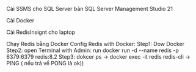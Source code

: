 ﻿Cài SSMS cho SQL Server bản SQL Server Management Studio 21

Cài Docker

Cài RedisInsignt cho laptop

Chạy Redis bằng Docker
Config Redis with Docker: 
  Step1: Dow Docker
  Step2: open Terminal with Admin: run docker run -d --name redis -p 6379:6379 redis:8.2
  Step3: dokcer ps -> docker exec -it redis redis-cli -> PING ( nếu trả vể PONG là ok))
